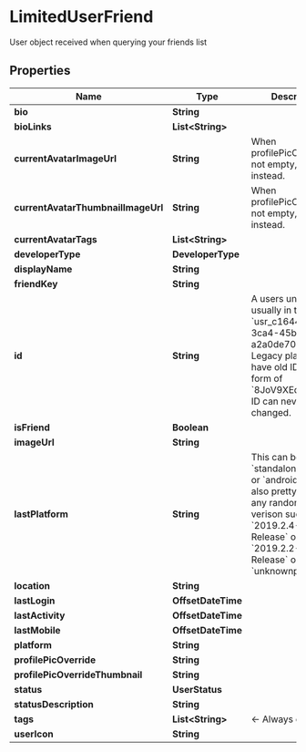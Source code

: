 

# LimitedUserFriend

User object received when querying your friends list

## Properties

| Name | Type | Description | Notes |
|------------ | ------------- | ------------- | -------------|
|**bio** | **String** |  |  [optional] |
|**bioLinks** | **List&lt;String&gt;** |   |  [optional] |
|**currentAvatarImageUrl** | **String** | When profilePicOverride is not empty, use it instead. |  |
|**currentAvatarThumbnailImageUrl** | **String** | When profilePicOverride is not empty, use it instead. |  [optional] |
|**currentAvatarTags** | **List&lt;String&gt;** |  |  [optional] |
|**developerType** | **DeveloperType** |  |  |
|**displayName** | **String** |  |  |
|**friendKey** | **String** |  |  |
|**id** | **String** | A users unique ID, usually in the form of &#x60;usr_c1644b5b-3ca4-45b4-97c6-a2a0de70d469&#x60;. Legacy players can have old IDs in the form of &#x60;8JoV9XEdpo&#x60;. The ID can never be changed. |  |
|**isFriend** | **Boolean** |  |  |
|**imageUrl** | **String** |  |  |
|**lastPlatform** | **String** | This can be &#x60;standalonewindows&#x60; or &#x60;android&#x60;, but can also pretty much be any random Unity verison such as &#x60;2019.2.4-801-Release&#x60; or &#x60;2019.2.2-772-Release&#x60; or even &#x60;unknownplatform&#x60;. |  |
|**location** | **String** |  |  |
|**lastLogin** | **OffsetDateTime** |  |  |
|**lastActivity** | **OffsetDateTime** |  |  |
|**lastMobile** | **OffsetDateTime** |  |  |
|**platform** | **String** |  |  |
|**profilePicOverride** | **String** |  |  |
|**profilePicOverrideThumbnail** | **String** |  |  |
|**status** | **UserStatus** |  |  |
|**statusDescription** | **String** |  |  |
|**tags** | **List&lt;String&gt;** | &lt;- Always empty. |  |
|**userIcon** | **String** |  |  |



